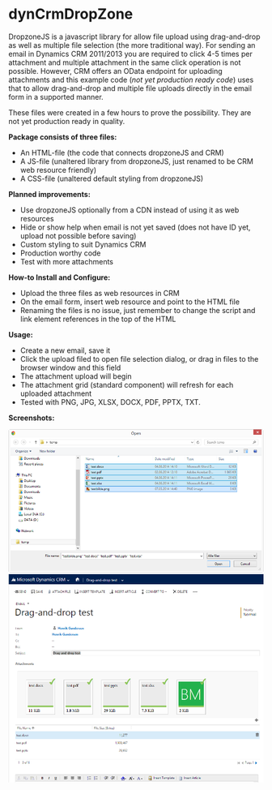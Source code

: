 dynCrmDropZone
==============

DropzoneJS is a javascript library for allow file upload using drag-and-drop as well as multiple file selection (the more traditional way). For sending an email in Dynamics CRM 2011/2013 you are required to click 4-5 times per attachment and multiple attachment in the same click operation is not possible. However, CRM offers an OData endpoint for uploading attachments and this example code (*not yet production ready code*) uses that to allow drag-and-drop and multiple file uploads directly in the email form in a supported manner. 

These files were created in a few hours to prove the possibility. They are not yet production ready in quality.

**Package consists of three files:**
 * An HTML-file (the code that connects dropzoneJS and CRM)
 * A JS-file (unaltered library from dropzoneJS, just renamed to be CRM web resource friendly)
 * A CSS-file (unaltered default styling from dropzoneJS)

**Planned improvements:**
 * Use dropzoneJS optionally from a CDN instead of using it as web resources
 * Hide or show help when email is not yet saved (does not have ID yet, upload not possible before saving)
 * Custom styling to suit Dynamics CRM
 * Production worthy code
 * Test with more attachments

**How-to Install and Configure:**
 * Upload the three files as web resources in CRM
 * On the email form, insert web resource and point to the HTML file
 * Renaming the files is no issue, just remember to change the script and link element references in the top of the HTML

**Usage:**
 * Create a new email, save it
 * Click the upload filed to open file selection dialog, or drag in files to the browser window and this field
 * The attachment upload will begin
 * The attachment grid (standard component) will refresh for each uploaded attachment
 * Tested with PNG, JPG, XLSX, DOCX, PDF, PPTX, TXT.

**Screenshots:**

![File selection](/screenshots/scr0.png?raw=true "File selection")
![Uploading](/screenshots/scr1.png?raw=true "Uploading")
